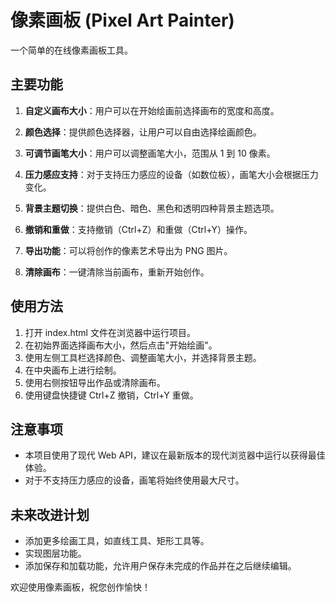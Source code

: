 # 像素画板 (Pixel Art Painter)

一个简单的在线像素画板工具。

## 主要功能

1. **自定义画布大小**：用户可以在开始绘画前选择画布的宽度和高度。

2. **颜色选择**：提供颜色选择器，让用户可以自由选择绘画颜色。

3. **可调节画笔大小**：用户可以调整画笔大小，范围从 1 到 10 像素。

4. **压力感应支持**：对于支持压力感应的设备（如数位板），画笔大小会根据压力变化。

5. **背景主题切换**：提供白色、暗色、黑色和透明四种背景主题选项。

6. **撤销和重做**：支持撤销（Ctrl+Z）和重做（Ctrl+Y）操作。

7. **导出功能**：可以将创作的像素艺术导出为 PNG 图片。

8. **清除画布**：一键清除当前画布，重新开始创作。

## 使用方法

1. 打开 index.html 文件在浏览器中运行项目。
2. 在初始界面选择画布大小，然后点击"开始绘画"。
3. 使用左侧工具栏选择颜色、调整画笔大小，并选择背景主题。
4. 在中央画布上进行绘制。
5. 使用右侧按钮导出作品或清除画布。
6. 使用键盘快捷键 Ctrl+Z 撤销，Ctrl+Y 重做。

## 注意事项

- 本项目使用了现代 Web API，建议在最新版本的现代浏览器中运行以获得最佳体验。
- 对于不支持压力感应的设备，画笔将始终使用最大尺寸。

## 未来改进计划

- 添加更多绘画工具，如直线工具、矩形工具等。
- 实现图层功能。
- 添加保存和加载功能，允许用户保存未完成的作品并在之后继续编辑。

欢迎使用像素画板，祝您创作愉快！

